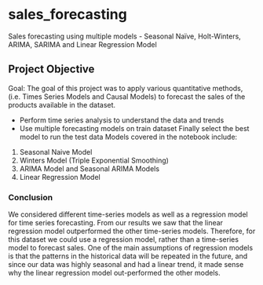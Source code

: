 # sales_forecasting
Sales forecasting using multiple models - Seasonal Naïve, Holt-Winters, ARIMA, SARIMA and Linear Regression Model

## Project Objective
Goal: The goal of this project was to apply various quantitative methods, (i.e. Times Series Models and Causal Models) to forecast the sales of the products available in the dataset.

* Perform time series analysis to understand the data and trends
* Use multiple forecasting models on train dataset
  Finally select the best model to run the test data
Models covered in the notebook include:
1. Seasonal Naive Model
2. Winters Model (Triple Exponential Smoothing)
3. ARIMA Model and Seasonal ARIMA Models
4. Linear Regression Model
### Conclusion
We considered different time-series models as well as a regression model for time series forecasting. From our results we saw that the linear regression model outperformed the other time-series models. Therefore, for this dataset we could use a regression model, rather than a time-series model to forecast sales. One of the main assumptions of regression models is that the patterns in the historical data will be repeated in the future, and since our data was highly seasonal and had a linear trend, it made sense why the linear regression model out-performed the other models.
